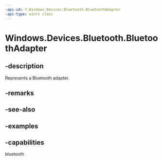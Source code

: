 ```yaml
---
-api-id: T:Windows.Devices.Bluetooth.BluetoothAdapter
-api-type: winrt class
---
```


<!-- Class syntax.
public class BluetoothAdapter 
-->

# Windows.Devices.Bluetooth.BluetoothAdapter

## -description
Represents a Bluetooth adapter.

## -remarks

## -see-also

## -examples

## -capabilities
bluetooth